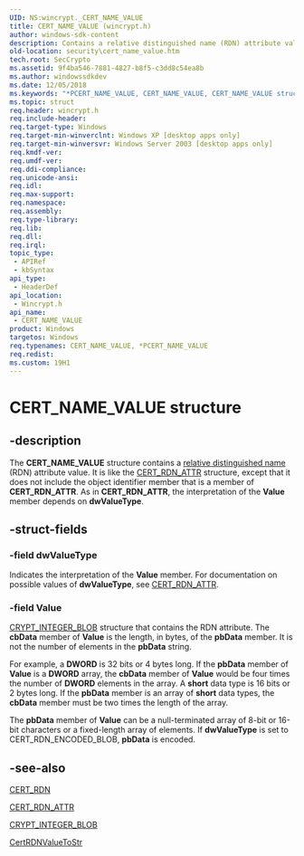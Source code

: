 ```yaml
---
UID: NS:wincrypt._CERT_NAME_VALUE
title: CERT_NAME_VALUE (wincrypt.h)
author: windows-sdk-content
description: Contains a relative distinguished name (RDN) attribute value.
old-location: security\cert_name_value.htm
tech.root: SecCrypto
ms.assetid: 9f4ba546-7881-4827-b8f5-c3dd8c54ea8b
ms.author: windowssdkdev
ms.date: 12/05/2018
ms.keywords: "*PCERT_NAME_VALUE, CERT_NAME_VALUE, CERT_NAME_VALUE structure [Security], PCERT_NAME_VALUE, PCERT_NAME_VALUE structure pointer [Security], _crypto2_cert_name_value, security.cert_name_value, wincrypt/CERT_NAME_VALUE, wincrypt/PCERT_NAME_VALUE"
ms.topic: struct
req.header: wincrypt.h
req.include-header: 
req.target-type: Windows
req.target-min-winverclnt: Windows XP [desktop apps only]
req.target-min-winversvr: Windows Server 2003 [desktop apps only]
req.kmdf-ver: 
req.umdf-ver: 
req.ddi-compliance: 
req.unicode-ansi: 
req.idl: 
req.max-support: 
req.namespace: 
req.assembly: 
req.type-library: 
req.lib: 
req.dll: 
req.irql: 
topic_type:
 - APIRef
 - kbSyntax
api_type:
 - HeaderDef
api_location:
 - Wincrypt.h
api_name:
 - CERT_NAME_VALUE
product: Windows
targetos: Windows
req.typenames: CERT_NAME_VALUE, *PCERT_NAME_VALUE
req.redist: 
ms.custom: 19H1
---
```


# CERT_NAME_VALUE structure


## -description


The <b>CERT_NAME_VALUE</b> structure contains a <a href="https://msdn.microsoft.com/ce589e18-02ac-42c2-b76b-776deb686bbd">relative distinguished name</a> (RDN) attribute value. It is like the 
<a href="https://msdn.microsoft.com/4729e824-761c-4115-8b7b-76ffdab8ea62">CERT_RDN_ATTR</a> structure, except that it does not include the object identifier member that is a member of <b>CERT_RDN_ATTR</b>. As in <b>CERT_RDN_ATTR</b>, the interpretation of the <b>Value</b> member depends on <b>dwValueType</b>.


## -struct-fields




### -field dwValueType

Indicates the interpretation of the <b>Value</b> member. For documentation on possible values of <b>dwValueType</b>, see 
<a href="https://msdn.microsoft.com/4729e824-761c-4115-8b7b-76ffdab8ea62">CERT_RDN_ATTR</a>.


### -field Value


<a href="https://msdn.microsoft.com/7a06eae5-96d8-4ece-98cb-cf0710d2ddbd">CRYPT_INTEGER_BLOB</a> structure that contains the RDN attribute. The <b>cbData</b> member of <b>Value</b> is the length, in bytes, of the <b>pbData</b> member. It is not the number of elements in the <b>pbData</b> string. 




For example, a <b>DWORD</b> is 32 bits or 4 bytes long. If the <b>pbData</b> member of <b>Value</b> is a <b>DWORD</b> array, the <b>cbData</b> member of <b>Value</b> would be four times the number of <b>DWORD</b> elements in the array. A <b>short</b> data type is 16 bits or 2 bytes long. If the <b>pbData</b> member is an array of <b>short</b> data types, the <b>cbData</b> member must be two times the length of the array.

The <b>pbData</b> member of <b>Value</b> can be a null-terminated array of 8-bit or 16-bit characters or a fixed-length array of elements. If <b>dwValueType</b> is set to CERT_RDN_ENCODED_BLOB, <b>pbData</b> is encoded.


## -see-also




<a href="https://msdn.microsoft.com/e84254b9-e9a7-4689-a12f-2772282c5433">CERT_RDN</a>



<a href="https://msdn.microsoft.com/4729e824-761c-4115-8b7b-76ffdab8ea62">CERT_RDN_ATTR</a>



<a href="https://msdn.microsoft.com/7a06eae5-96d8-4ece-98cb-cf0710d2ddbd">CRYPT_INTEGER_BLOB</a>



<a href="https://msdn.microsoft.com/c1e0af19-320e-411e-85bf-c7f01befcac4">CertRDNValueToStr</a>
 

 

